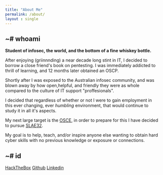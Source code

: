 ```yaml
---
title: "About Me"
permalink: /about/
layout : single
---
```

## ~# whoami
**Student of infosec, the world, and the bottom of a fine whiskey bottle.**

After enjoying (griinnnding) a near decade long stint in IT, I decided to borrow a close friend's book on pentesting. 
I was immediately addicted to thrill of learning, and 12 months later obtained an OSCP.

Shortly after I was exposed to the Australian infosec community, and was blown away by how open,helpful, and friendly they were as whole compared to the culture of IT support "proffesionals".

I decided that regardless of whether or not I were to gain employment in this ever changing, ever *humbling* environment, that would continue to study it in all it's aspects.

My next large target is the [OSCE](https://www.offensive-security.com/ctp-osce/), in order to prepare for this I have decided to pursue [SLAE32](https://www.pentesteracademy.com/course?id=3).

My goal is to help, teach, and/or inspire anyone else wanting to obtain hard cyber skills with no previous knowledge or exposure or connections.

## ~# id
[HackTheBox](https://www.hackthebox.eu/profile/140922)
[Github](https://github.com/RawrRadioMouse/)
[Linkedin](https://www.linkedin.com/in/k-jagdmann-2658a771/)



